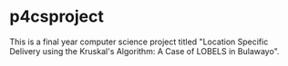 # p4csproject
This is a final year computer science project titled "Location Specific Delivery using the Kruskal's Algorithm: A Case of LOBELS in Bulawayo".
